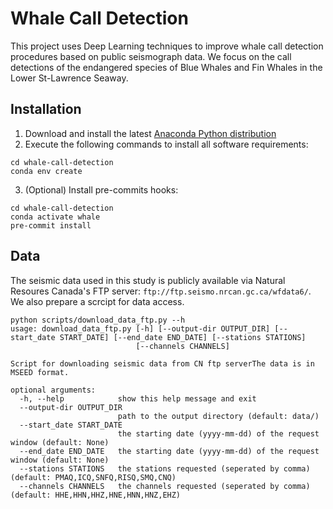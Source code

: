 # Whale Call Detection 

This project uses Deep Learning techniques to improve whale call detection procedures based on public seismograph data. We focus on the call detections of the endangered species of Blue Whales and Fin Whales in the Lower St-Lawrence Seaway.

## Installation
1. Download and install the latest [Anaconda Python distribution](https://www.anaconda.com/distribution/#download-section)
2. Execute the following commands to install all software requirements:
```
cd whale-call-detection
conda env create
```

3. (Optional) Install pre-commits hooks:
```
cd whale-call-detection
conda activate whale
pre-commit install
```

## Data
The seismic data used in this study is publicly available via Natural Resoures Canada's FTP server: `ftp://ftp.seismo.nrcan.gc.ca/wfdata6/`. We also prepare a scrcipt for data access.

```
python scripts/download_data_ftp.py --h
usage: download_data_ftp.py [-h] [--output-dir OUTPUT_DIR] [--start_date START_DATE] [--end_date END_DATE] [--stations STATIONS]
                            [--channels CHANNELS]

Script for downloading seismic data from CN ftp serverThe data is in MSEED format.

optional arguments:
  -h, --help            show this help message and exit
  --output-dir OUTPUT_DIR
                        path to the output directory (default: data/)
  --start_date START_DATE
                        the starting date (yyyy-mm-dd) of the request window (default: None)
  --end_date END_DATE   the starting date (yyyy-mm-dd) of the request window (default: None)
  --stations STATIONS   the stations requested (seperated by comma) (default: PMAQ,ICQ,SNFQ,RISQ,SMQ,CNQ)
  --channels CHANNELS   the channels requested (seperated by comma) (default: HHE,HHN,HHZ,HNE,HNN,HNZ,EHZ)
```